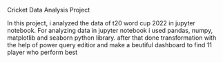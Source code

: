 Cricket Data Analysis Project

In this project, i analyzed the data of t20 word cup 2022 in jupyter notebook. For analyzing data in jupyter notebook i used pandas, numpy, matplotlib and seaborn python library.
after that done transformation with the help of power query editior and make a beutiful dashboard to find 11 player who perform best  
